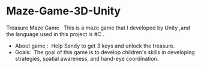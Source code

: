# Maze-Game-3D-Unity
Treasure Maze Game  
This is a maze game that I developed by Unity ,and the language used in this project is #C .
- About game : 
Help Sandy to get 3 keys and unlock the treasure.
- Goals: 
The goal of this game is to develop children's skills in developing strategies, spatial awareness, and hand-eye coordination.
